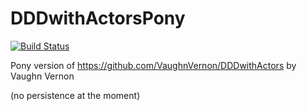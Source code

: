 # DDDwithActorsPony

[![Build Status](https://travis-ci.org/d-led/DDDwithActorsPony.svg?branch=master)](https://travis-ci.org/d-led/DDDwithActorsPony)

Pony version of https://github.com/VaughnVernon/DDDwithActors by Vaughn Vernon

(no persistence at the moment)
